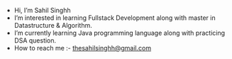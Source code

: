 -  Hi, I’m Sahil Singhh
-  I’m interested in learning Fullstack Development along with master in Datastructure & Algorithm.
-  I’m currently learning Java programming language along with practicing DSA question.
-  How to reach me :- thesahilsinghh@gmail.com

<!---
thesahilsinghh/thesahilsinghh is a ✨ special ✨ repository because its `README.md` (this file) appears on your GitHub profile.
You can click the Preview link to take a look at your changes.
--->
